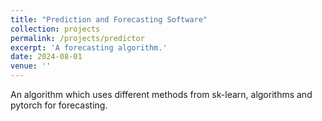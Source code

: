 ```yaml
---
title: "Prediction and Forecasting Software"
collection: projects
permalink: /projects/predictor
excerpt: 'A forecasting algorithm.'
date: 2024-08-01
venue: ''
---
```


An algorithm which uses different methods from sk-learn, algorithms and pytorch for forecasting.
